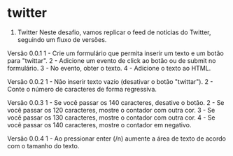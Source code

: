 # twitter

1. Twitter
Neste desafio, vamos replicar o feed de notícias do Twitter, seguindo um fluxo de versões.


Versão 0.0.1
1 - Crie um formulário que permita inserir um texto e um botão para "twittar".
2 - Adicione um evento de click ao botão ou de submit no formulário.
3 - No evento, obter o texto.
4 - Adicione o texto ao HTML.

Versão 0.0.2
1 - Não inserir texto vazio (desativar o botão "twittar").
2 - Conte o número de caracteres de forma regressiva.

Versão 0.0.3
1 - Se você passar os 140 caracteres, desative o botão.
2 - Se você passar os 120 caracteres, mostre o contador com outra cor.
3 - Se você passar os 130 caracteres, mostre o contador com outra cor.
4 - Se você passar os 140 caracteres, mostre o contador em negativo.

Versão 0.0.4
1 - Ao pressionar enter (/n) aumente a área de texto de acordo com o tamanho do texto.


